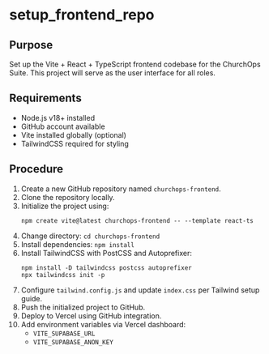 # setup_frontend_repo

## Purpose
Set up the Vite + React + TypeScript frontend codebase for the ChurchOps Suite. This project will serve as the user interface for all roles.

## Requirements
- Node.js v18+ installed
- GitHub account available
- Vite installed globally (optional)
- TailwindCSS required for styling

## Procedure
1. Create a new GitHub repository named `churchops-frontend`.
2. Clone the repository locally.
3. Initialize the project using:
   ```
   npm create vite@latest churchops-frontend -- --template react-ts
   ```
4. Change directory: `cd churchops-frontend`
5. Install dependencies: `npm install`
6. Install TailwindCSS with PostCSS and Autoprefixer:
   ```
   npm install -D tailwindcss postcss autoprefixer
   npx tailwindcss init -p
   ```
7. Configure `tailwind.config.js` and update `index.css` per Tailwind setup guide.
8. Push the initialized project to GitHub.
9. Deploy to Vercel using GitHub integration.
10. Add environment variables via Vercel dashboard:
    - `VITE_SUPABASE_URL`
    - `VITE_SUPABASE_ANON_KEY`
